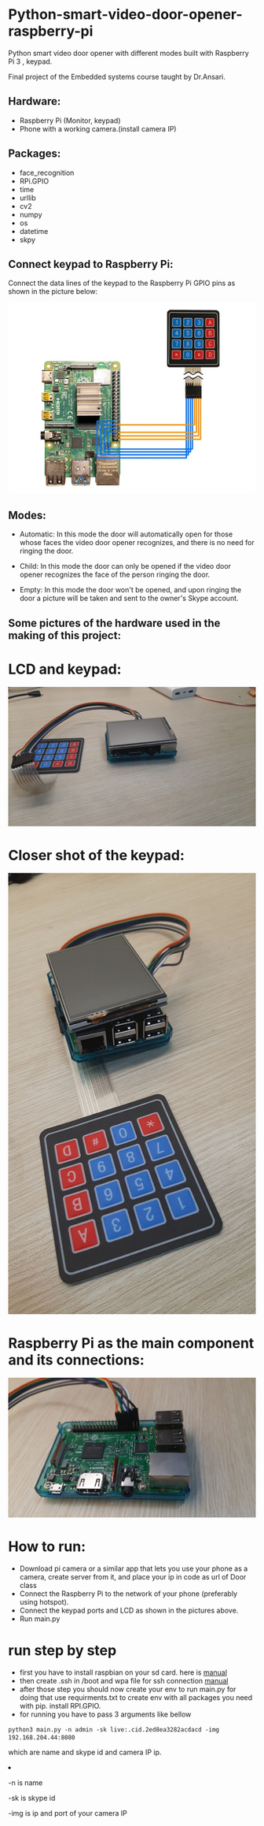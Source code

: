 # Python-smart-video-door-opener-raspberry-pi
Python smart video door opener with different modes built with Raspberry Pi 3 , keypad.

Final project of the Embedded systems course taught by Dr.Ansari.

## Hardware:
- Raspberry Pi (Monitor, keypad)
- Phone with a working camera.(install camera IP)

## Packages:
- face_recognition
- RPi.GPIO
- time
- urllib
- cv2
- numpy
- os
- datetime
- skpy

## Connect keypad to Raspberry Pi:
Connect the data lines of the keypad to the Raspberry Pi GPIO pins as shown in the picture below:

![Keypad GPIO-pin setup](/keypad-how-to-connect.jpg)

## Modes:
- Automatic: In this mode the door will automatically open for those whose faces the video door opener recognizes, and there is no need for ringing the door. 

- Child: In this mode the door can only be opened if the video door opener recognizes the face of the person ringing the door.

- Empty: In this mode the door won't be opened, and upon ringing the door a picture will be taken and sent to the owner's Skype account.

## Some pictures of the hardware used in the making of this project:
# LCD and keypad:
![Monitor](/Lcd.jpg)
# Closer shot of the keypad:
![Keypad](/Keypad.jpg)
# Raspberry Pi as the main component and its connections:
![Raspberry](/Raspberry-pi-with-connections.jpg)

# How to run:
- Download pi camera or a similar app that lets you use your phone as a camera, create server from it, and place your ip in code as url of Door class
- Connect the Raspberry Pi to the network of your phone (preferably using hotspot).
- Connect the keypad ports and LCD as shown in the pictures above.
- Run main.py

# run step by step
+ first you have to install raspbian on your sd card. here is [manual](https://www.raspberrypi.com/software/)
+ then create .ssh in /boot and wpa file for ssh connection [manual](https://spin.atomicobject.com/2019/06/09/raspberry-pi-laptop-display/)
+ after those step you should now create your env to run main.py for doing that use requirments.txt to create env with all packages you need with pip.
install RPI.GPIO.
+ for running you have to pass 3 arguments like bellow 
```
python3 main.py -n admin -sk live:.cid.2ed8ea3282acdacd -img 192.168.204.44:8080
```
which are name and skype id and camera IP ip.

<li>

-n is name

-sk is skype id

-img is ip and port of your camera IP 
</li>
